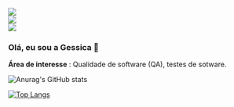 ![](https://komarev.com/ghpvc/?username=GessicaVieira&color=36b812)<br>
![](https://img.shields.io/github/followers/GessicaVieira?style=social)<br>
![](https://img.shields.io/github/stars/GessicaVieira?style=social)<br>

###  Olá, eu sou a Gessica 👋 

**Área de interesse** : Qualidade de software (QA), testes de sotware.


![Anurag's GitHub stats](https://github-readme-stats.vercel.app/api?username=GessicaVieira&theme=moltack&show_icons=true)

[![Top Langs](https://github-readme-stats.vercel.app/api/top-langs/?username=GessicaVieira&layout=compact)](https://github.com/anuraghazra/github-readme-stats)
